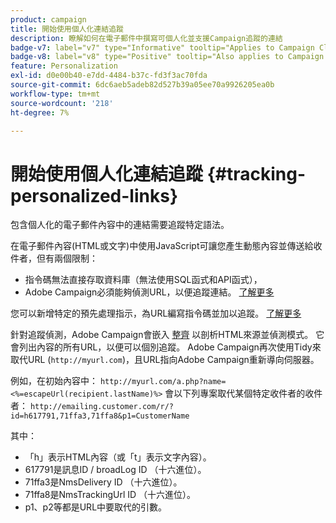 ```yaml
---
product: campaign
title: 開始使用個人化連結追蹤
description: 瞭解如何在電子郵件中撰寫可個人化並支援Campaign追蹤的連結
badge-v7: label="v7" type="Informative" tooltip="Applies to Campaign Classic v7"
badge-v8: label="v8" type="Positive" tooltip="Also applies to Campaign v8"
feature: Personalization
exl-id: d0e00b40-e7dd-4484-b37c-fd3f3ac70fda
source-git-commit: 6dc6aeb5adeb82d527b39a05ee70a9926205ea0b
workflow-type: tm+mt
source-wordcount: '218'
ht-degree: 7%

---
```


# 開始使用個人化連結追蹤 {#tracking-personalized-links}



包含個人化的電子郵件內容中的連結需要追蹤特定語法。

在電子郵件內容(HTML或文字)中使用JavaScript可讓您產生動態內容並傳送給收件者，但有兩個限制：

* 指令碼無法直接存取資料庫（無法使用SQL函式和API函式），
* Adobe Campaign必須能夠偵測URL，以便追蹤連結。 [了解更多](detecting-tracking-urls.md)

您可以新增特定的預先處理指示，為URL編寫指令碼並加以追蹤。 [了解更多](pre-processing-instructions.md)

針對追蹤偵測，Adobe Campaign會嵌入 [整齊](https://www.html-tidy.org/) 以剖析HTML來源並偵測模式。 它會列出內容的所有URL，以便可以個別追蹤。 Adobe Campaign再次使用Tidy來取代URL (`http://myurl.com`)，且URL指向Adobe Campaign重新導向伺服器。

例如，在初始內容中： `http://myurl.com/a.php?name=<%=escapeUrl(recipient.lastName)%>` 會以下列專案取代某個特定收件者的收件者： `http://emailing.customer.com/r/?id=h617791,71ffa3,71ffa8&p1=CustomerName`

其中：

* 「h」表示HTML內容（或「t」表示文字內容）。
* 617791是訊息ID / broadLog ID （十六進位）。
* 71ffa3是NmsDelivery ID （十六進位）。
* 71ffa8是NmsTrackingUrl ID （十六進位）。
* p1、p2等都是URL中要取代的引數。
